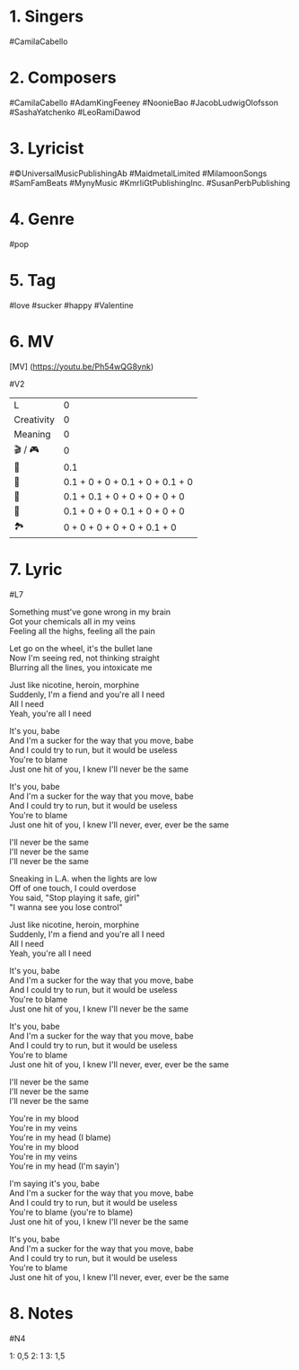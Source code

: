 
# 1. Singers

#CamilaCabello

# 2. Composers

#CamilaCabello
#AdamKingFeeney 
#NoonieBao
#JacobLudwigOlofsson
#SashaYatchenko
#LeoRamiDawod

# 3. Lyricist

#©UniversalMusicPublishingAb
#MaidmetalLimited
#MilamoonSongs
#SamFamBeats
#MynyMusic
#KmrIiGtPublishingInc.
#SusanPerbPublishing

# 4. Genre

#pop

# 5. Tag

#love
#sucker
#happy
#Valentine

# 6. MV

[MV] (https://youtu.be/Ph54wQG8ynk)

#V2

|            |                                 |
| ---------- | ------------------------------- |
| L          | 0                               |
| Creativity            | 0                                 |
| Meaning    | 0                               |
| 🎬 / 🎮 | 0                               |
| 💃         | 0.1                             |
| 💄         | 0.1 + 0 + 0 + 0.1 + 0 + 0.1 + 0 |
| 💇         | 0.1 + 0.1 + 0 + 0 + 0 + 0 + 0   |
| 👘         | 0.1 + 0 + 0 + 0.1 + 0 + 0 + 0   |
| 🏞️         | 0 + 0 + 0 + 0 + 0 + 0.1 + 0     |


# 7. Lyric

#L7

Something must've gone wrong in my brain  
Got your chemicals all in my veins  
Feeling all the highs, feeling all the pain

Let go on the wheel, it's the bullet lane  
Now I'm seeing red, not thinking straight  
Blurring all the lines, you intoxicate me

Just like nicotine, heroin, morphine  
Suddenly, I'm a fiend and you're all I need  
All I need  
Yeah, you're all I need

It's you, babe  
And I'm a sucker for the way that you move, babe  
And I could try to run, but it would be useless  
You're to blame  
Just one hit of you, I knew I'll never be the same

It's you, babe  
And I'm a sucker for the way that you move, babe  
And I could try to run, but it would be useless  
You're to blame  
Just one hit of you, I knew I'll never, ever, ever be the same

I'll never be the same  
I'll never be the same  
I'll never be the same

Sneaking in L.A. when the lights are low  
Off of one touch, I could overdose  
You said, "Stop playing it safe, girl"  
"I wanna see you lose control"

Just like nicotine, heroin, morphine  
Suddenly, I'm a fiend and you're all I need  
All I need  
Yeah, you're all I need

It's you, babe  
And I'm a sucker for the way that you move, babe  
And I could try to run, but it would be useless  
You're to blame  
Just one hit of you, I knew I'll never be the same

It's you, babe  
And I'm a sucker for the way that you move, babe  
And I could try to run, but it would be useless  
You're to blame  
Just one hit of you, I knew I'll never, ever, ever be the same

I'll never be the same  
I'll never be the same  
I'll never be the same

You're in my blood  
You're in my veins  
You're in my head (I blame)  
You're in my blood  
You're in my veins  
You're in my head (I'm sayin')

I'm saying it's you, babe  
And I'm a sucker for the way that you move, babe  
And I could try to run, but it would be useless  
You're to blame (you're to blame)  
Just one hit of you, I knew I'll never be the same

It's you, babe  
And I'm a sucker for the way that you move, babe  
And I could try to run, but it would be useless  
You're to blame  
Just one hit of you, I knew I'll never, ever, ever be the same



# 8. Notes

#N4

1: 0,5
2: 1
3: 1,5